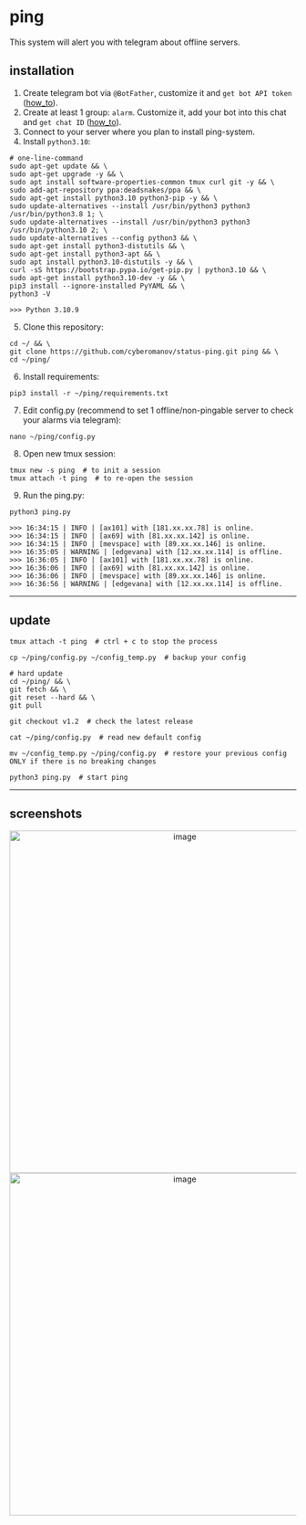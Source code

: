# ping

This system will alert you with telegram about offline servers.

## installation

1. Create telegram bot via `@BotFather`, customize it and `get bot API token` ([how_to](https://www.siteguarding.com/en/how-to-get-telegram-bot-api-token)).
2. Create at least 1 group: `alarm`. Customize it, add your bot into this chat and `get chat ID` ([how_to](https://stackoverflow.com/questions/32423837/telegram-bot-how-to-get-a-group-chat-id)).
3. Connect to your server where you plan to install ping-system.
4. Install `python3.10`:
```
# one-line-command
sudo apt-get update && \
sudo apt-get upgrade -y && \
sudo apt install software-properties-common tmux curl git -y && \
sudo add-apt-repository ppa:deadsnakes/ppa && \
sudo apt-get install python3.10 python3-pip -y && \
sudo update-alternatives --install /usr/bin/python3 python3 /usr/bin/python3.8 1; \
sudo update-alternatives --install /usr/bin/python3 python3 /usr/bin/python3.10 2; \
sudo update-alternatives --config python3 && \
sudo apt-get install python3-distutils && \
sudo apt-get install python3-apt && \
sudo apt install python3.10-distutils -y && \
curl -sS https://bootstrap.pypa.io/get-pip.py | python3.10 && \
sudo apt-get install python3.10-dev -y && \
pip3 install --ignore-installed PyYAML && \
python3 -V

>>> Python 3.10.9
```
5. Clone this repository:
```
cd ~/ && \
git clone https://github.com/cyberomanov/status-ping.git ping && \
cd ~/ping/
```
6. Install requirements:
```
pip3 install -r ~/ping/requirements.txt
```
7. Edit config.py (recommend to set 1 offline/non-pingable server to check your alarms via telegram):
```
nano ~/ping/config.py
```
8. Open new tmux session:
```
tmux new -s ping  # to init a session
tmux attach -t ping  # to re-open the session
```
9. Run the ping.py:
```
python3 ping.py

>>> 16:34:15 | INFO | [ax101] with [181.xx.xx.78] is online.
>>> 16:34:15 | INFO | [ax69] with [81.xx.xx.142] is online.
>>> 16:34:15 | INFO | [mevspace] with [89.xx.xx.146] is online.
>>> 16:35:05 | WARNING | [edgevana] with [12.xx.xx.114] is offline.
>>> 16:36:05 | INFO | [ax101] with [181.xx.xx.78] is online.
>>> 16:36:06 | INFO | [ax69] with [81.xx.xx.142] is online.
>>> 16:36:06 | INFO | [mevspace] with [89.xx.xx.146] is online.
>>> 16:36:56 | WARNING | [edgevana] with [12.xx.xx.114] is offline.
```

---------
## update

```
tmux attach -t ping  # ctrl + c to stop the process

cp ~/ping/config.py ~/config_temp.py  # backup your config

# hard update
cd ~/ping/ && \
git fetch && \
git reset --hard && \
git pull

git checkout v1.2  # check the latest release

cat ~/ping/config.py  # read new default config

mv ~/config_temp.py ~/ping/config.py  # restore your previous config ONLY if there is no breaking changes

python3 ping.py  # start ping
```

--------
## screenshots

<p align="center">
<img width="600" alt="image" src="https://user-images.githubusercontent.com/41644451/208439649-4c16c17a-8e5f-47eb-914b-71f539623ed4.png">
<img width="600" alt="image" src="https://user-images.githubusercontent.com/41644451/208438701-b5551cbf-6a8c-42f7-9218-326417ad4eed.png">
</p>
